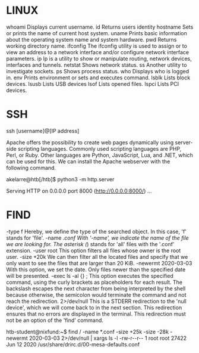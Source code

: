 LINUX
=====
whoami 		Displays current username.
id 		Returns users identity
hostname 	Sets or prints the name of current host system.
uname 		Prints basic information about the operating system name and system hardware.
pwd 		Returns working directory name.
ifconfig 	The ifconfig utility is used to assign or to view an address to a network interface and/or configure network interface parameters.
ip 		Ip is a utility to show or manipulate routing, network devices, interfaces and tunnels.
netstat 	Shows network status.
ss 		Another utility to investigate sockets.
ps 		Shows process status.
who 		Displays who is logged in.
env 		Prints environment or sets and executes command.
lsblk 		Lists block devices.
lsusb 		Lists USB devices
lsof 		Lists opened files.
lspci 		Lists PCI devices.

SSH
===
ssh [username]@[IP address]

Apache offers the possibility to create web pages dynamically using server-side scripting languages. Commonly used scripting languages are PHP, Perl, or Ruby. Other languages are Python, JavaScript, Lua, and .NET, which can be used for this. We can install the Apache webserver with the following command.


akelarre@htb[/htb]$ python3 -m http.server

Serving HTTP on 0.0.0.0 port 8000 (http://0.0.0.0:8000/) ...


FIND
===
-type f	Hereby, we define the type of the searched object. In this case, 'f' stands for 'file'.
-name *.conf	With '-name', we indicate the name of the file we are looking for. The asterisk (*) stands for 'all' files with the '.conf' extension.
-user root	This option filters all files whose owner is the root user.
-size +20k	We can then filter all the located files and specify that we only want to see the files that are larger than 20 KiB.
-newermt 2020-03-03	With this option, we set the date. Only files newer than the specified date will be presented.
-exec ls -al {} \;	This option executes the specified command, using the curly brackets as placeholders for each result. The backslash escapes the next character from being interpreted by the shell because otherwise, the semicolon would terminate the command and not reach the redirection.
2>/dev/null	This is a STDERR redirection to the 'null device', which we will come back to in the next section. This redirection ensures that no errors are displayed in the terminal. This redirection must not be an option of the 'find' command.



htb-student@nixfund:~$ find / -name *.conf -size +25k -size -28k -newermt 2020-03-03 2>/dev/null | xargs ls -l
-rw-r--r-- 1 root root 27422 Jun 12  2020 /usr/share/drirc.d/00-mesa-defaults.conf
